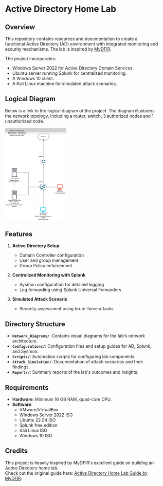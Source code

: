 # Active Directory Home Lab

## Overview

This repository contains resources and documentation to create a functional Active Directory (AD) environment with integrated monitoring and security mechanisms. The lab is inspired by [MyDFIR](https://www.youtube.com/watch?v=5OessbOgyEo).

The project incorporates:
- Windows Server 2022 for Active Directory Domain Services.
- Ubuntu server running Splunk for centralized monitoring.
- A Windows 10 client.
- A Kali Linux machine for simulated attack scenarios.

## Logical Diagram
Below is a link to the logical diagram of the project. The diagram illustrates the network topology, Including a router, switch, 3 authorized nodes and 1 unauthorized node.

<img src="./ad_ld.png" alt="Logical Diagram" width="200">

## Features
1. **Active Directory Setup**
   - Domain Controller configuration
   - User and group management
   - Group Policy enforcement

2. **Centralized Monitoring with Splunk**
   - Sysmon configuration for detailed logging
   - Log forwarding using Splunk Universal Forwarders

3. **Simulated Attack Scenario**
   - Security assessment using brute-force attacks

## Directory Structure
- **`Network_Diagrams/`**: Contains visual diagrams for the lab's network architecture.
- **`Configurations/`**: Configuration files and setup guides for AD, Splunk, and Sysmon.
- **`Scripts/`**: Automation scripts for configuring lab components.
- **`Attack_Simulation/`**: Documentation of attack scenarios and their findings.
- **`Reports/`**: Summary reports of the lab's outcomes and insights.

## Requirements
- **Hardware**: Minimum 16 GB RAM, quad-core CPU.
- **Software**:
  - VMware/VirtualBox
  - Windows Server 2022 ISO
  - Ubuntu 22.04 ISO
  - Splunk free edition
  - Kali Linux ISO
  - Windows 10 ISO

## Credits
This project is heavily inspired by MyDFIR's excellent guide on building an Active Directory home lab.  
Check out the original guide here: [Active Directory Home Lab Guide by MyDFIR](https://www.youtube.com/watch?v=5OessbOgyEo).

